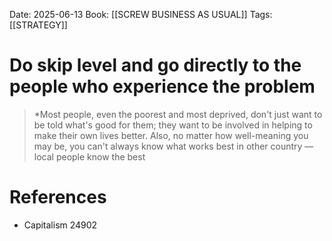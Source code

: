 Date: 2025-06-13
Book: [[SCREW BUSINESS AS USUAL]] 
Tags:  [[STRATEGY]] 


# Do skip level and go directly to the people who experience the problem

>*Most people, even the poorest and most deprived, don't just want to be told what's good for them; they want to be involved in helping to make their own lives better. Also, no matter how well-meaning you may be, you can't always know what works best in other country — local people know the best 
# References
- Capitalism 24902
 